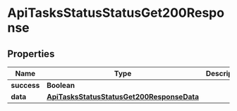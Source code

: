 

# ApiTasksStatusStatusGet200Response


## Properties

| Name | Type | Description | Notes |
|------------ | ------------- | ------------- | -------------|
|**success** | **Boolean** |  |  [optional] |
|**data** | [**ApiTasksStatusStatusGet200ResponseData**](ApiTasksStatusStatusGet200ResponseData.md) |  |  [optional] |




